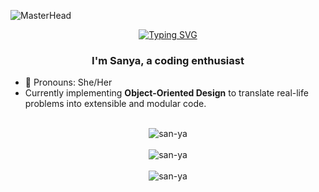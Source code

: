 ![MasterHead](https://64.media.tumblr.com/fa70eae41f96f4a669b7f7bad1170802/tumblr_inline_oz165q7woD1schx9a_1280.png)
<div align="center">
  <a href="https://git.io/typing-svg"><img src="https://readme-typing-svg.demolab.com?font=Lato&size=34&pause=1000&color=FFFFFF&center=true&random=false&width=435&lines=Hello!+%F0%9F%91%8B" alt="Typing SVG" /></a>
</div>
<h3 align="center">I'm Sanya, a coding enthusiast</h3>


- 👩 Pronouns: She/Her
- Currently implementing **Object-Oriented Design** to translate real-life problems into extensible and modular code.

<br>
<div align="center">
  <img align="center" src="https://github-readme-stats.vercel.app/api?username=san-ya&show_icons=true&locale=en&theme=dark" alt="san-ya" />
</div>

<br>

<div align="center">
  <img align="center" src="https://github-readme-streak-stats.herokuapp.com/?user=san-ya&&theme=dark" alt="san-ya"/>
</div>

<br>

<div align="center">
  <img align="center" src="https://github-readme-stats.vercel.app/api/top-langs?username=san-ya&show_icons=true&locale=en&layout=compact&theme=dark" alt="san-ya"/>
</div>

